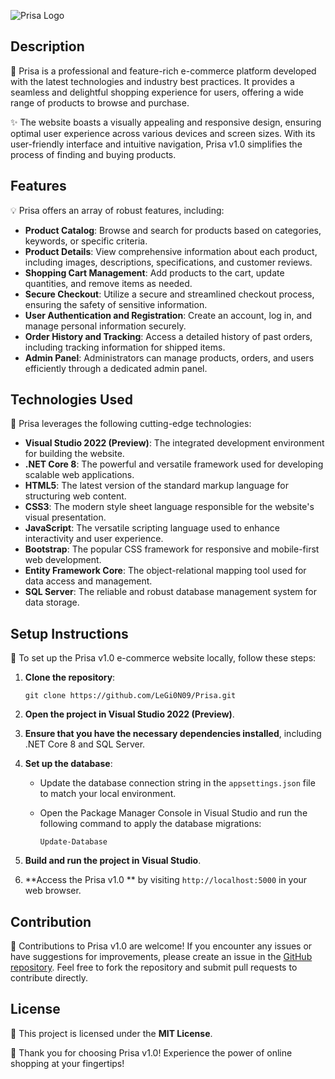 
![Prisa Logo](https://cdn.discordapp.com/attachments/1116218780259991642/1116219191758946324/full_logo_1.png)

## Description

🌟 Prisa is a professional and feature-rich e-commerce platform developed with the latest technologies and industry best practices. It provides a seamless and delightful shopping experience for users, offering a wide range of products to browse and purchase.

✨ The website boasts a visually appealing and responsive design, ensuring optimal user experience across various devices and screen sizes. With its user-friendly interface and intuitive navigation, Prisa v1.0 simplifies the process of finding and buying products.

## Features

💡 Prisa offers an array of robust features, including:

- **Product Catalog**: Browse and search for products based on categories, keywords, or specific criteria.
- **Product Details**: View comprehensive information about each product, including images, descriptions, specifications, and customer reviews.
- **Shopping Cart Management**: Add products to the cart, update quantities, and remove items as needed.
- **Secure Checkout**: Utilize a secure and streamlined checkout process, ensuring the safety of sensitive information.
- **User Authentication and Registration**: Create an account, log in, and manage personal information securely.
- **Order History and Tracking**: Access a detailed history of past orders, including tracking information for shipped items.
- **Admin Panel**: Administrators can manage products, orders, and users efficiently through a dedicated admin panel.

## Technologies Used

🚀 Prisa leverages the following cutting-edge technologies:

- **Visual Studio 2022 (Preview)**: The integrated development environment for building the website.
- **.NET Core 8**: The powerful and versatile framework used for developing scalable web applications.
- **HTML5**: The latest version of the standard markup language for structuring web content.
- **CSS3**: The modern style sheet language responsible for the website's visual presentation.
- **JavaScript**: The versatile scripting language used to enhance interactivity and user experience.
- **Bootstrap**: The popular CSS framework for responsive and mobile-first web development.
- **Entity Framework Core**: The object-relational mapping tool used for data access and management.
- **SQL Server**: The reliable and robust database management system for data storage.

## Setup Instructions

🔧 To set up the Prisa v1.0 e-commerce website locally, follow these steps:

1. **Clone the repository**:

   ``` shell
   git clone https://github.com/LeGi0N09/Prisa.git
   ```

2. **Open the project in Visual Studio 2022 (Preview)**.

3. **Ensure that you have the necessary dependencies installed**, including .NET Core 8 and SQL Server.

4. **Set up the database**:
   - Update the database connection string in the `appsettings.json` file to match your local environment.
   - Open the Package Manager Console in Visual Studio and run the following command to apply the database migrations:

     ``` shell
     Update-Database
     ```

5. **Build and run the project in Visual Studio**.

6. **Access the Prisa v1.0 ** by visiting `http://localhost:5000` in your web browser.

## Contribution

🤝 Contributions to Prisa v1.0 are welcome! If you encounter any issues or have suggestions for improvements, please create an issue in the [GitHub repository](https://github.com/LeGi0N09/Prisa). Feel free to fork the repository and submit pull requests to contribute directly.

## License

📄 This project is licensed under the **MIT License**.


🎉 Thank you for choosing Prisa v1.0! Experience the power of online shopping at your fingertips!
